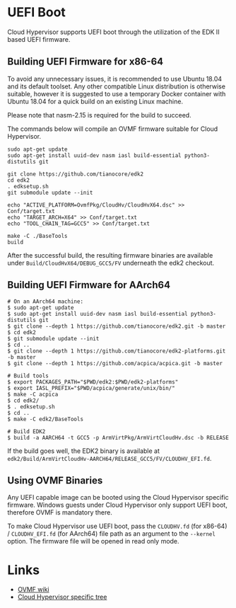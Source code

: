 # UEFI Boot

Cloud Hypervisor supports UEFI boot through the utilization of the EDK II based UEFI firmware.

## Building UEFI Firmware for x86-64

To avoid any unnecessary issues, it is recommended to use Ubuntu 18.04 and its default toolset. Any other compatible Linux distribution is otherwise suitable, however it is suggested to use a temporary Docker container with Ubuntu 18.04 for a quick build on an existing Linux machine.

Please note that nasm-2.15 is required for the build to succeed.

The commands below will compile an OVMF firmware suitable for Cloud Hypervisor.

```shell
sudo apt-get update
sudo apt-get install uuid-dev nasm iasl build-essential python3-distutils git

git clone https://github.com/tianocore/edk2
cd edk2
. edksetup.sh
git submodule update --init

echo "ACTIVE_PLATFORM=OvmfPkg/CloudHv/CloudHvX64.dsc" >> Conf/target.txt
echo "TARGET_ARCH=X64" >> Conf/target.txt
echo "TOOL_CHAIN_TAG=GCC5" >> Conf/target.txt

make -C ./BaseTools
build
```

After the successful build, the resulting firmware binaries are available under `Build/CloudHvX64/DEBUG_GCC5/FV` underneath the edk2 checkout.

## Building UEFI Firmware for AArch64

```shell
# On an AArch64 machine:
$ sudo apt-get update
$ sudo apt-get install uuid-dev nasm iasl build-essential python3-distutils git
$ git clone --depth 1 https://github.com/tianocore/edk2.git -b master
$ cd edk2
$ git submodule update --init
$ cd ..
$ git clone --depth 1 https://github.com/tianocore/edk2-platforms.git -b master
$ git clone --depth 1 https://github.com/acpica/acpica.git -b master

# Build tools
$ export PACKAGES_PATH="$PWD/edk2:$PWD/edk2-platforms"
$ export IASL_PREFIX="$PWD/acpica/generate/unix/bin/"
$ make -C acpica
$ cd edk2/
$ . edksetup.sh
$ cd ..
$ make -C edk2/BaseTools

# Build EDK2
$ build -a AARCH64 -t GCC5 -p ArmVirtPkg/ArmVirtCloudHv.dsc -b RELEASE
```

If the build goes well, the EDK2 binary is available at
`edk2/Build/ArmVirtCloudHv-AARCH64/RELEASE_GCC5/FV/CLOUDHV_EFI.fd`.

## Using OVMF Binaries

Any UEFI capable image can be booted using the Cloud Hypervisor specific firmware. Windows guests under Cloud Hypervisor only support UEFI boot, therefore OVMF is mandatory there.

To make Cloud Hypervisor use UEFI boot, pass the `CLOUDHV.fd` (for x86-64) / `CLOUDHV_EFI.fd` (for AArch64) file path as an argument to the `--kernel` option. The firmware file will be opened in read only mode.

# Links

- [OVMF wiki](https://github.com/tianocore/tianocore.github.io/wiki/OVMF)
- [Cloud Hypervisor specific tree](https://github.com/cloud-hypervisor/edk2/tree/ch)

